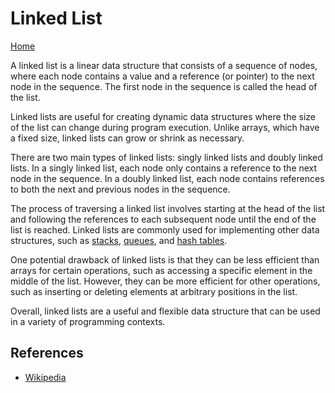 # Linked List

[Home](https://github.com/Max-im/jsAlgorithms)

A linked list is a linear data structure that consists of a sequence of nodes, where each node contains a value and a reference (or pointer) to the next node in the sequence. The first node in the sequence is called the head of the list.

Linked lists are useful for creating dynamic data structures where the size of the list can change during program execution. Unlike arrays, which have a fixed size, linked lists can grow or shrink as necessary.

There are two main types of linked lists: singly linked lists and doubly linked lists. In a singly linked list, each node only contains a reference to the next node in the sequence. In a doubly linked list, each node contains references to both the next and previous nodes in the sequence.

The process of traversing a linked list involves starting at the head of the list and following the references to each subsequent node until the end of the list is reached. Linked lists are commonly used for implementing other data structures, such as [stacks](https://github.com/Max-im/jsAlgorithms/algorithms/stack), [queues](https://github.com/Max-im/jsAlgorithms/algorithms/queues), and [hash tables](https://github.com/Max-im/jsAlgorithms/algorithms/hashTable).

One potential drawback of linked lists is that they can be less efficient than arrays for certain operations, such as accessing a specific element in the middle of the list. However, they can be more efficient for other operations, such as inserting or deleting elements at arbitrary positions in the list.

Overall, linked lists are a useful and flexible data structure that can be used in a variety of programming contexts.

## References

- [Wikipedia](https://en.wikipedia.org/wiki/Linked_list)
